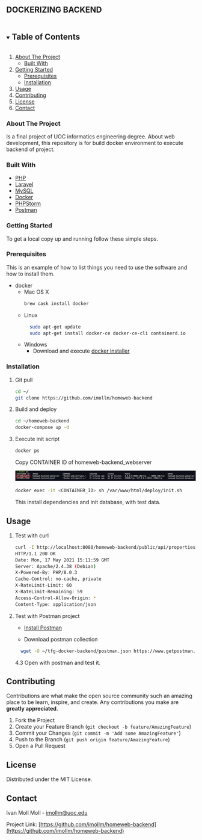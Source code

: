 ## DOCKERIZING BACKEND
<!-- TABLE OF CONTENTS -->
<details open="open">
  <summary><h2 style="display: inline-block">Table of Contents</h2></summary>
  <ol>
    <li>
      <a href="#about-the-project">About The Project</a>
      <ul>
        <li><a href="#built-with">Built With</a></li>
      </ul>
    </li>
    <li>
      <a href="#getting-started">Getting Started</a>
      <ul>
        <li><a href="#prerequisites">Prerequisites</a></li>
        <li><a href="#installation">Installation</a></li>
      </ul>
    </li>
    <li><a href="#usage">Usage</a></li>
    <li><a href="#contributing">Contributing</a></li>
    <li><a href="#license">License</a></li>
    <li><a href="#contact">Contact</a></li>
  </ol>
</details>



<!-- ABOUT THE PROJECT -->
### About The Project

Is a final project of UOC informatics engineering degree. About web development, this repository is for build docker environment to execute backend of project.

### Built With

* [PHP](https://www.php.net/)
* [Laravel](https://laravel.com/)
* [MySQL](https://www.mysql.com/)
* [Docker](https://www.docker.com/)
* [PHPStorm](https://www.jetbrains.com/es-es/phpstorm/)
* [Postman](https://www.postman.com/)


<!-- GETTING STARTED -->
### Getting Started

To get a local copy up and running follow these simple steps.

### Prerequisites

This is an example of how to list things you need to use the software and how to install them.
* docker
    * Mac OS X
        ```sh
        brew cask install docker
        ```
    * Linux
      ```sh
        sudo apt-get update
        sudo apt-get install docker-ce docker-ce-cli containerd.io
      ```
    * Windows
        - Download and execute [docker installer](https://desktop.docker.com/win/stable/Docker%20Desktop%20Installer.exe)

### Installation

1. Git pull
   ```sh
   cd ~/
   git clone https://github.com/imollm/homeweb-backend
   ```
2. Build and deploy
   ```sh
   cd ~/homeweb-backend
   docker-compose up -d
   ```
3. Execute init script
   ```sh
   docker ps
   ```
   Copy CONTAINER ID of homeweb-backend_webserver

    <p><img src="./docs/images/docker_ps.png" alt=""/></p>

    ```sh
   docker exec -it <CONTAINER_ID> sh /var/www/html/deploy/init.sh
   ```
   
    This install dependencies and init database, with test data.

## Usage

1. Test with curl
    ```sh
    curl -I http://localhost:8080/homeweb-backend/public/api/properties/index
    HTTP/1.1 200 OK
    Date: Mon, 17 May 2021 15:11:59 GMT
    Server: Apache/2.4.38 (Debian)
    X-Powered-By: PHP/8.0.3
    Cache-Control: no-cache, private
    X-RateLimit-Limit: 60
    X-RateLimit-Remaining: 59
    Access-Control-Allow-Origin: *
    Content-Type: application/json
    ```
2. Test with Postman project

   * [Install Postman](https://www.postman.com/downloads/)

   * Download postman collection
    ```sh
      wget -O ~/tfg-docker-backend/postman.json https://www.getpostman.com/collections/c02928439a50147cc744
    ```

   4.3 Open with postman and test it.

<!-- CONTRIBUTING -->
## Contributing

Contributions are what make the open source community such an amazing place to be learn, inspire, and create. Any contributions you make are **greatly appreciated**.

1. Fork the Project
2. Create your Feature Branch (`git checkout -b feature/AmazingFeature`)
3. Commit your Changes (`git commit -m 'Add some AmazingFeature'`)
4. Push to the Branch (`git push origin feature/AmazingFeature`)
5. Open a Pull Request

<!-- LICENSE -->
## License

Distributed under the MIT License.

<!-- CONTACT -->
## Contact

Ivan Moll Moll - imollm@uoc.edu

Project Link: [https://github.com/imollm/homeweb-backend](https://github.com/imollm/homeweb-backend)

